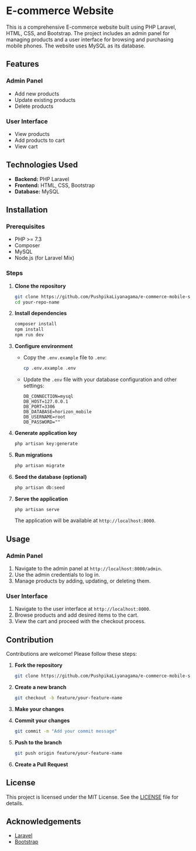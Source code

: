 # E-commerce Website

This is a comprehensive E-commerce website built using PHP Laravel, HTML, CSS, and Bootstrap. The project includes an admin panel for managing products and a user interface for browsing and purchasing mobile phones. The website uses MySQL as its database.

## Features

### Admin Panel
- Add new products
- Update existing products
- Delete products

### User Interface
- View products
- Add products to cart
- View cart

## Technologies Used
- **Backend:** PHP Laravel
- **Frontend:** HTML, CSS, Bootstrap
- **Database:** MySQL

## Installation

### Prerequisites
- PHP >= 7.3
- Composer
- MySQL
- Node.js (for Laravel Mix)

### Steps

1. **Clone the repository**
    ```bash
    git clone https://github.com/PushpikaLiyanagama/e-commerce-mobile-shop.git
    cd your-repo-name
    ```

2. **Install dependencies**
    ```bash
    composer install
    npm install
    npm run dev
    ```

3. **Configure environment**
    - Copy the `.env.example` file to `.env`:
        ```bash
        cp .env.example .env
        ```
    - Update the `.env` file with your database configuration and other settings:
        ```dotenv
        DB_CONNECTION=mysql
        DB_HOST=127.0.0.1
        DB_PORT=3306
        DB_DATABASE=horizon_mobile
        DB_USERNAME=root
        DB_PASSWORD=""
        ```

4. **Generate application key**
    ```bash
    php artisan key:generate
    ```

5. **Run migrations**
    ```bash
    php artisan migrate
    ```

6. **Seed the database (optional)**
    ```bash
    php artisan db:seed
    ```

7. **Serve the application**
    ```bash
    php artisan serve
    ```

    The application will be available at `http://localhost:8000`.

## Usage

### Admin Panel
1. Navigate to the admin panel at `http://localhost:8000/admin`.
2. Use the admin credentials to log in.
3. Manage products by adding, updating, or deleting them.

### User Interface
1. Navigate to the user interface at `http://localhost:8000`.
2. Browse products and add desired items to the cart.
3. View the cart and proceed with the checkout process.

## Contribution

Contributions are welcome! Please follow these steps:

1. **Fork the repository**
    ```bash
    git clone https://github.com/PushpikaLiyanagama/e-commerce-mobile-shop.git
    ```

2. **Create a new branch**
    ```bash
    git checkout -b feature/your-feature-name
    ```

3. **Make your changes**

4. **Commit your changes**
    ```bash
    git commit -m "Add your commit message"
    ```

5. **Push to the branch**
    ```bash
    git push origin feature/your-feature-name
    ```

6. **Create a Pull Request**

## License

This project is licensed under the MIT License. See the [LICENSE](LICENSE) file for details.

## Acknowledgements

- [Laravel](https://laravel.com/)
- [Bootstrap](https://getbootstrap.com/)
